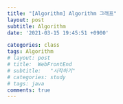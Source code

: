 ```yaml
---
title: "[Algorithm] Algorithm 그래프"
layout: post
subtitle: Algorithm
date: '2021-03-15 19:45:51 +0900'

categories: class
tags: Algorithm
# layout: post
# title:  WebFrontEnd
# subtitle:   "시작하기"
# categories: study
# tags: java
comments: true
---
```

